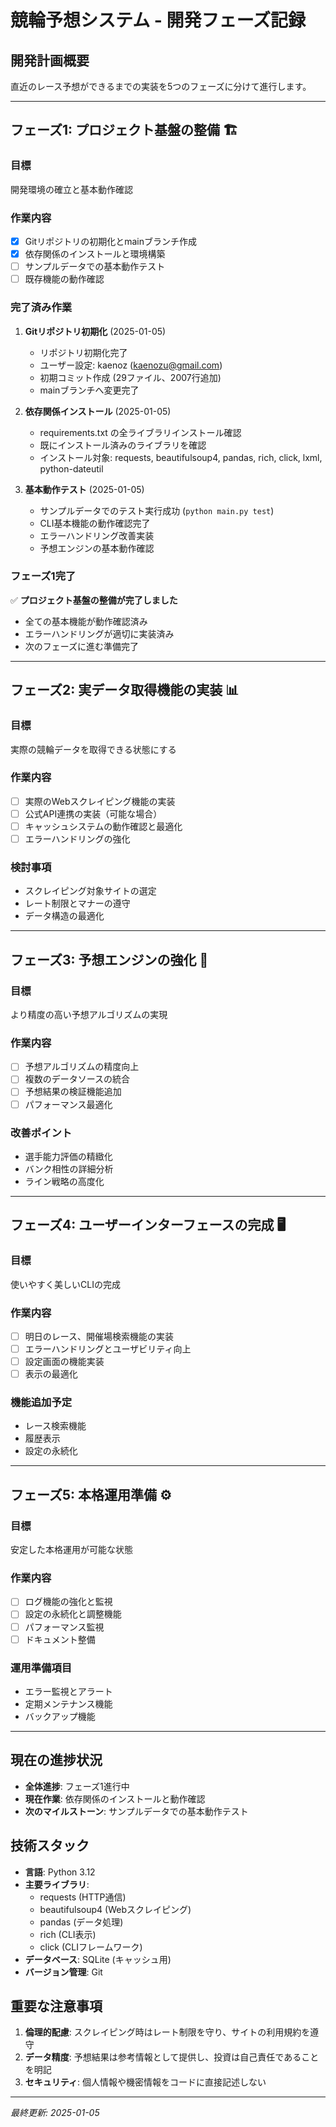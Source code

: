 # 競輪予想システム - 開発フェーズ記録

## 開発計画概要

直近のレース予想ができるまでの実装を5つのフェーズに分けて進行します。

---

## フェーズ1: プロジェクト基盤の整備 🏗️

### 目標
開発環境の確立と基本動作確認

### 作業内容
- [x] Gitリポジトリの初期化とmainブランチ作成
- [x] 依存関係のインストールと環境構築
- [ ] サンプルデータでの基本動作テスト
- [ ] 既存機能の動作確認

### 完了済み作業
1. **Gitリポジトリ初期化** (2025-01-05)
   - リポジトリ初期化完了
   - ユーザー設定: kaenoz (kaenozu@gmail.com)
   - 初期コミット作成 (29ファイル、2007行追加)
   - mainブランチへ変更完了

2. **依存関係インストール** (2025-01-05)
   - requirements.txt の全ライブラリインストール確認
   - 既にインストール済みのライブラリを確認
   - インストール対象: requests, beautifulsoup4, pandas, rich, click, lxml, python-dateutil

3. **基本動作テスト** (2025-01-05)
   - サンプルデータでのテスト実行成功 (`python main.py test`)
   - CLI基本機能の動作確認完了
   - エラーハンドリング改善実装
   - 予想エンジンの基本動作確認

### フェーズ1完了
✅ **プロジェクト基盤の整備が完了しました**
- 全ての基本機能が動作確認済み
- エラーハンドリングが適切に実装済み
- 次のフェーズに進む準備完了

---

## フェーズ2: 実データ取得機能の実装 📊

### 目標
実際の競輪データを取得できる状態にする

### 作業内容
- [ ] 実際のWebスクレイピング機能の実装
- [ ] 公式API連携の実装（可能な場合）
- [ ] キャッシュシステムの動作確認と最適化
- [ ] エラーハンドリングの強化

### 検討事項
- スクレイピング対象サイトの選定
- レート制限とマナーの遵守
- データ構造の最適化

---

## フェーズ3: 予想エンジンの強化 🔮

### 目標
より精度の高い予想アルゴリズムの実現

### 作業内容
- [ ] 予想アルゴリズムの精度向上
- [ ] 複数のデータソースの統合
- [ ] 予想結果の検証機能追加
- [ ] パフォーマンス最適化

### 改善ポイント
- 選手能力評価の精緻化
- バンク相性の詳細分析
- ライン戦略の高度化

---

## フェーズ4: ユーザーインターフェースの完成 🖥️

### 目標
使いやすく美しいCLIの完成

### 作業内容
- [ ] 明日のレース、開催場検索機能の実装
- [ ] エラーハンドリングとユーザビリティ向上
- [ ] 設定画面の機能実装
- [ ] 表示の最適化

### 機能追加予定
- レース検索機能
- 履歴表示
- 設定の永続化

---

## フェーズ5: 本格運用準備 ⚙️

### 目標
安定した本格運用が可能な状態

### 作業内容
- [ ] ログ機能の強化と監視
- [ ] 設定の永続化と調整機能
- [ ] パフォーマンス監視
- [ ] ドキュメント整備

### 運用準備項目
- エラー監視とアラート
- 定期メンテナンス機能
- バックアップ機能

---

## 現在の進捗状況

- **全体進捗**: フェーズ1進行中
- **現在作業**: 依存関係のインストールと動作確認
- **次のマイルストーン**: サンプルデータでの基本動作テスト

## 技術スタック

- **言語**: Python 3.12
- **主要ライブラリ**: 
  - requests (HTTP通信)
  - beautifulsoup4 (Webスクレイピング)
  - pandas (データ処理)
  - rich (CLI表示)
  - click (CLIフレームワーク)
- **データベース**: SQLite (キャッシュ用)
- **バージョン管理**: Git

## 重要な注意事項

1. **倫理的配慮**: スクレイピング時はレート制限を守り、サイトの利用規約を遵守
2. **データ精度**: 予想結果は参考情報として提供し、投資は自己責任であることを明記
3. **セキュリティ**: 個人情報や機密情報をコードに直接記述しない

---

*最終更新: 2025-01-05*